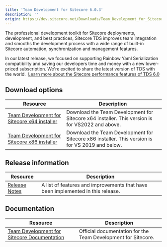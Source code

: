 ```yaml
---
title: 'Team Development for Sitecore 6.0.3'
description: ''
origin: https://dev.sitecore.net/Downloads/Team_Development_for_Sitecore/6x/Team_Development_for_Sitecore_603.aspx
---
```


The professional development toolkit for Sitecore deployments, development, and best practices, Sitecore TDS improves team integration and smooths the development process with a wide range of built-in Sitecore automation, synchronization and management features.

In our latest release, we focused on supporting Rainbow Yaml Serialization compatibility and saving our developers time and money with a new lower-priced subscription. We're excited to share the latest version of TDS with the world.  [Learn more about the Sitecore performance features of TDS 6.0](https://www.teamdevelopmentforsitecore.com/TDS-6-0)

## Download options

| Resource                                                                                                                                                                                                  | Description                                                                                      |
| --------------------------------------------------------------------------------------------------------------------------------------------------------------------------------------------------------- | ------------------------------------------------------------------------------------------------ |
| [Team Development for Sitecore x64 installer](https://scdp.blob.core.windows.net/downloads/Team%20Development%20for%20Sitecore/6x/Team%20Development%20for%20Sitecore%20603/Secure/TDS%206.0.3%20x64.zip) | Download the Team Development for Sitecore x64 installer. This version is for VS2022 and above.  |
| [Team Development for Sitecore x86 installer](https://scdp.blob.core.windows.net/downloads/Team%20Development%20for%20Sitecore/6x/Team%20Development%20for%20Sitecore%20603/Secure/TDS%206.0.3%20x86.zip) | Download the Team Development for Sitecore x86 installer. This version is for VS 2019 and below. |

## Release information

| Resource                                                                                                     | Description                                                                     |
| ------------------------------------------------------------------------------------------------------------ | ------------------------------------------------------------------------------- |
| [Release Notes](/downloads/Team_Development_for_Sitecore/6x/Team_Development_for_Sitecore_603/Release_Notes) | A list of features and improvements that have been implemented in this release. |

## Documentation

| Resource                                                                                 | Description                                                   |
| ---------------------------------------------------------------------------------------- | ------------------------------------------------------------- |
| [Team Development for Sitecore Documentation](http://hedgehogdevelopment.github.io/tds/) | Official documentation for the Team Development for Sitecore. |
